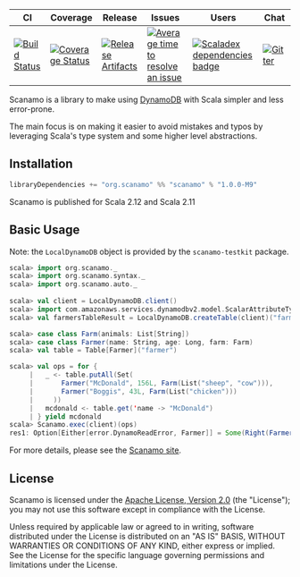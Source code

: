 | CI | Coverage | Release | Issues | Users | Chat |
| --- | --- | --- | --- | --- | --- |
| [![Build Status][Badge-Travis]][Link-Travis] | [![Coverage Status][Badge-Codecov]][Link-Codecov] | [![Release Artifacts][Badge-MavenReleases]][Link-MavenReleases] | [![Average time to resolve an issue][Badge-IsItMaintained]][Link-IsItMaintained] | [![Scaladex dependencies badge][Badge-Scaladex]][Link-Scaladex] | [![Gitter][Badge-Gitter]][Link-Gitter] |

Scanamo is a library to make using [DynamoDB](https://aws.amazon.com/documentation/dynamodb/) with Scala 
simpler and less error-prone.

The main focus is on making it easier to avoid mistakes and typos by leveraging Scala's type system and some
higher level abstractions.

Installation
------------

```scala
libraryDependencies += "org.scanamo" %% "scanamo" % "1.0.0-M9"
```

Scanamo is published for Scala 2.12 and Scala 2.11

Basic Usage
-----------

Note: the `LocalDynamoDB` object is provided by the `scanamo-testkit` package.

```scala
scala> import org.scanamo._
scala> import org.scanamo.syntax._
scala> import org.scanamo.auto._
 
scala> val client = LocalDynamoDB.client()
scala> import com.amazonaws.services.dynamodbv2.model.ScalarAttributeType._
scala> val farmersTableResult = LocalDynamoDB.createTable(client)("farmer")('name -> S)

scala> case class Farm(animals: List[String])
scala> case class Farmer(name: String, age: Long, farm: Farm)
scala> val table = Table[Farmer]("farmer")

scala> val ops = for {
     |   _ <- table.putAll(Set(
     |       Farmer("McDonald", 156L, Farm(List("sheep", "cow"))),
     |       Farmer("Boggis", 43L, Farm(List("chicken")))
     |     ))
     |   mcdonald <- table.get('name -> "McDonald")
     | } yield mcdonald
scala> Scanamo.exec(client)(ops)
res1: Option[Either[error.DynamoReadError, Farmer]] = Some(Right(Farmer(McDonald,156,Farm(List(sheep, cow)))))
```

For more details, please see the [Scanamo site](http://www.scanamo.org).

License
-------

Scanamo is licensed under the [Apache License, Version 2.0](http://www.apache.org/licenses/LICENSE-2.0) (the "License"); 
you may not use this software except in compliance with the License.

Unless required by applicable law or agreed to in writing, software distributed under the License is distributed on an 
"AS IS" BASIS, WITHOUT WARRANTIES OR CONDITIONS OF ANY KIND, either express or implied. See the License for the specific 
language governing permissions and limitations under the License.


[Link-Codecov]: https://coveralls.io/github/guardian/scanamo?branch=master "Codecov"
[Link-IsItMaintained]: https://isitmaintained.com/project/scanamo/scanamo "Average time to resolve an issue"
[Link-Scaladex]: https://index.scala-lang.org/search?q=dependencies:scanamo/scanamo "Scaladex"
[Link-MavenReleases]: https://maven-badges.herokuapp.com/maven-central/com.gu/scanamo_2.12 "Maven Releases"
[Link-Travis]: https://travis-ci.org/scanamo/scanamo "Travis CI"
[Link-Gitter]: https://gitter.im/guardian/scanamo "Gitter chat"

[Badge-Codecov]: https://coveralls.io/repos/github/guardian/scanamo/badge.svg?branch=master "Codecov"
[Badge-IsItMaintained]: http://isitmaintained.com/badge/resolution/scanamo/scanamo.svg "Average time to resolve an issue"
[Badge-Scaladex]: https://index.scala-lang.org/count.svg?q=dependencies:scanamo/scanamo&subject=scaladex "Scaladex"
[Badge-MavenReleases]: https://maven-badges.herokuapp.com/maven-central/com.gu/scanamo_2.11/badge.svg "Maven Releases"
[Badge-Travis]: https://travis-ci.org/scanamo/scanamo.svg?branch=master "Travis CI"
[Badge-Gitter]: https://badges.gitter.im/guardian/scanamo.svg "Gitter chat"
